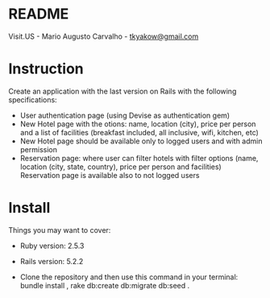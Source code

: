 # README

Visit.US - Mario Augusto Carvalho - tkyakow@gmail.com

# Instruction

Create an application with the last version on Rails with the following specifications:
- User authentication page (using Devise as authentication gem)
- New Hotel page with the otions: name, location (city), price per person and a list of
facilities (breakfast included, all inclusive, wifi, kitchen, etc)
- New Hotel page should be available only to logged users and with admin permission
- Reservation page: where user can filter hotels with filter options (name, location (city,
state, country), price per person and facilities)
Reservation page is available also to not logged users

# Install

Things you may want to cover:

* Ruby version: 2.5.3
* Rails version: 5.2.2

* Clone the repository and then use this command in your terminal: bundle install , rake db:create db:migrate db:seed .


